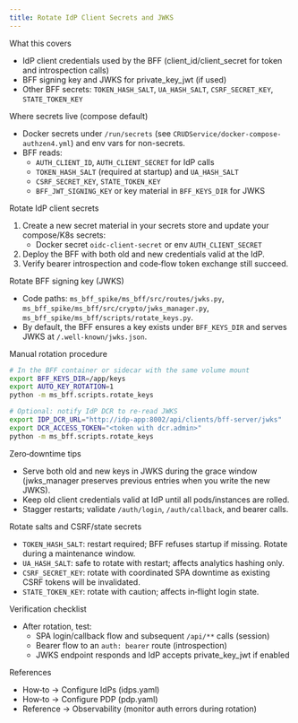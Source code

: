 ```yaml
---
title: Rotate IdP Client Secrets and JWKS
---
```


What this covers

- IdP client credentials used by the BFF (client_id/client_secret for token and introspection calls)
- BFF signing key and JWKS for private_key_jwt (if used)
- Other BFF secrets: `TOKEN_HASH_SALT`, `UA_HASH_SALT`, `CSRF_SECRET_KEY`, `STATE_TOKEN_KEY`

Where secrets live (compose default)

- Docker secrets under `/run/secrets` (see `CRUDService/docker-compose-authzen4.yml`) and env vars for non-secrets.
- BFF reads:
  - `AUTH_CLIENT_ID`, `AUTH_CLIENT_SECRET` for IdP calls
  - `TOKEN_HASH_SALT` (required at startup) and `UA_HASH_SALT`
  - `CSRF_SECRET_KEY`, `STATE_TOKEN_KEY`
  - `BFF_JWT_SIGNING_KEY` or key material in `BFF_KEYS_DIR` for JWKS

Rotate IdP client secrets

1) Create a new secret material in your secrets store and update your compose/K8s secrets:
   - Docker secret `oidc-client-secret` or env `AUTH_CLIENT_SECRET`
2) Deploy the BFF with both old and new credentials valid at the IdP.
3) Verify bearer introspection and code‑flow token exchange still succeed.

Rotate BFF signing key (JWKS)

- Code paths: `ms_bff_spike/ms_bff/src/routes/jwks.py`, `ms_bff_spike/ms_bff/src/crypto/jwks_manager.py`, `ms_bff_spike/ms_bff/scripts/rotate_keys.py`.
- By default, the BFF ensures a key exists under `BFF_KEYS_DIR` and serves JWKS at `/.well-known/jwks.json`.

Manual rotation procedure

```bash
# In the BFF container or sidecar with the same volume mount
export BFF_KEYS_DIR=/app/keys
export AUTO_KEY_ROTATION=1
python -m ms_bff.scripts.rotate_keys

# Optional: notify IdP DCR to re-read JWKS
export IDP_DCR_URL="http://idp-app:8002/api/clients/bff-server/jwks"
export DCR_ACCESS_TOKEN="<token with dcr.admin>"
python -m ms_bff.scripts.rotate_keys
```

Zero‑downtime tips

- Serve both old and new keys in JWKS during the grace window (jwks_manager preserves previous entries when you write the new JWKS).
- Keep old client credentials valid at IdP until all pods/instances are rolled.
- Stagger restarts; validate `/auth/login`, `/auth/callback`, and bearer calls.

Rotate salts and CSRF/state secrets

- `TOKEN_HASH_SALT`: restart required; BFF refuses startup if missing. Rotate during a maintenance window.
- `UA_HASH_SALT`: safe to rotate with restart; affects analytics hashing only.
- `CSRF_SECRET_KEY`: rotate with coordinated SPA downtime as existing CSRF tokens will be invalidated.
- `STATE_TOKEN_KEY`: rotate with caution; affects in‑flight login state.

Verification checklist

- After rotation, test:
  - SPA login/callback flow and subsequent `/api/**` calls (session)
  - Bearer flow to an `auth: bearer` route (introspection)
  - JWKS endpoint responds and IdP accepts private_key_jwt if enabled

References

- How‑to → Configure IdPs (idps.yaml)
- How‑to → Configure PDP (pdp.yaml)
- Reference → Observability (monitor auth errors during rotation)



